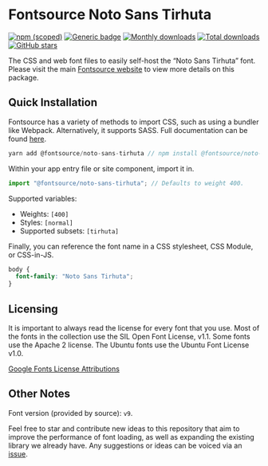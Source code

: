 # Fontsource Noto Sans Tirhuta

[![npm (scoped)](https://img.shields.io/npm/v/@fontsource/noto-sans-tirhuta?color=brightgreen)](https://www.npmjs.com/package/@fontsource/noto-sans-tirhuta) [![Generic badge](https://img.shields.io/badge/fontsource-passing-brightgreen)](https://github.com/fontsource/fontsource) [![Monthly downloads](https://badgen.net/npm/dm/@fontsource/noto-sans-tirhuta)](https://github.com/fontsource/fontsource) [![Total downloads](https://badgen.net/npm/dt/@fontsource/noto-sans-tirhuta)](https://github.com/fontsource/fontsource) [![GitHub stars](https://img.shields.io/github/stars/fontsource/fontsource.svg?style=social&label=Star)](https://github.com/fontsource/fontsource/stargazers)

The CSS and web font files to easily self-host the “Noto Sans Tirhuta” font. Please visit the main [Fontsource website](https://fontsource.org/fonts/noto-sans-tirhuta) to view more details on this package.

## Quick Installation

Fontsource has a variety of methods to import CSS, such as using a bundler like Webpack. Alternatively, it supports SASS. Full documentation can be found [here](https://fontsource.org/docs/introduction).

```javascript
yarn add @fontsource/noto-sans-tirhuta // npm install @fontsource/noto-sans-tirhuta
```

Within your app entry file or site component, import it in.

```javascript
import "@fontsource/noto-sans-tirhuta"; // Defaults to weight 400.
```

Supported variables:

- Weights: `[400]`
- Styles: `[normal]`
- Supported subsets: `[tirhuta]`

Finally, you can reference the font name in a CSS stylesheet, CSS Module, or CSS-in-JS.

```css
body {
  font-family: "Noto Sans Tirhuta";
}
```

## Licensing

It is important to always read the license for every font that you use.
Most of the fonts in the collection use the SIL Open Font License, v1.1. Some fonts use the Apache 2 license. The Ubuntu fonts use the Ubuntu Font License v1.0.

[Google Fonts License Attributions](https://fonts.google.com/attribution)

## Other Notes

Font version (provided by source): `v9`.

Feel free to star and contribute new ideas to this repository that aim to improve the performance of font loading, as well as expanding the existing library we already have. Any suggestions or ideas can be voiced via an [issue](https://github.com/fontsource/fontsource/issues).
